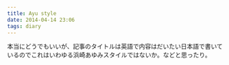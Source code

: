 ```yaml
---
title: Ayu style
date: 2014-04-14 23:06
tags: diary
---
```


本当にどうでもいいが、記事のタイトルは英語で内容はだいたい日本語で書いているのでこれはいわゆる浜崎あゆみスタイルではないか。などと思ったり。

